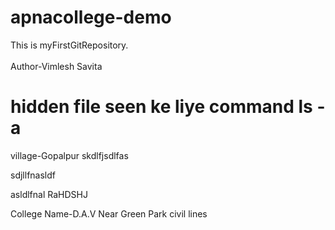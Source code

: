 # apnacollege-demo
This is myFirstGitRepository.
<br>
<br>
Author-Vimlesh Savita 
# hidden file seen ke liye command ls -a
village-Gopalpur
skdlfjsdlfas


sdjllfnasldf



asldlfnal
RaHDSHJ


College Name-D.A.V Near Green Park civil lines

